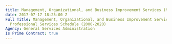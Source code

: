 ```yaml
---
title: Management, Organizational, and Business Improvement Services (MOBIS)
date: 2017-07-17 18:25:00 Z
Full Title: Management, Organizational, and Business Improvement Services (MOBIS)
  Professional Services Schedule (2000-2020)
Agency: General Services Administration
Is Prime Contract: true
---
```



